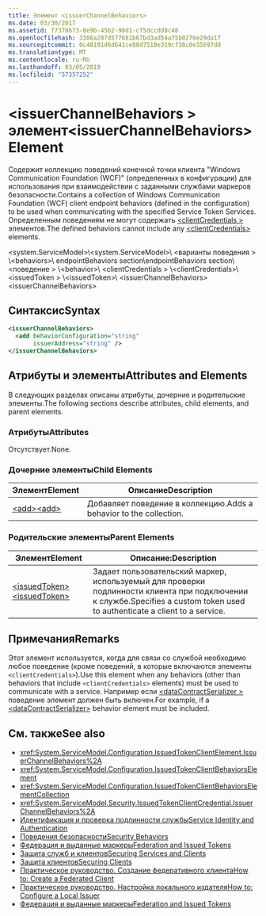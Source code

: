 ```yaml
---
title: Элемент <issuerChannelBehaviors>
ms.date: 03/30/2017
ms.assetid: f7378673-8e9b-45b2-98d1-cf5dccdd8c40
ms.openlocfilehash: 3386a287d577681b67bd3ad54a75b0276e29da1f
ms.sourcegitcommit: 0c48191d6d641ce88d7510e319cf38c0e35697d0
ms.translationtype: MT
ms.contentlocale: ru-RU
ms.lasthandoff: 03/05/2019
ms.locfileid: "57357252"
---
```

# <a name="issuerchannelbehaviors-element"></a><span data-ttu-id="4fb4a-102">\<issuerChannelBehaviors > элемент</span><span class="sxs-lookup"><span data-stu-id="4fb4a-102">\<issuerChannelBehaviors> Element</span></span>

<span data-ttu-id="4fb4a-103">Содержит коллекцию поведений конечной точки клиента "Windows Communication Foundation (WCF)" (определенных в конфигурации) для использования при взаимодействии с заданными службами маркеров безопасности.</span><span class="sxs-lookup"><span data-stu-id="4fb4a-103">Contains a collection of Windows Communication Foundation (WCF) client endpoint behaviors (defined in the configuration) to be used when communicating with the specified Service Token Services.</span></span> <span data-ttu-id="4fb4a-104">Определенным поведениям не могут содержать [ \<clientCredentials >](../../../../../docs/framework/configure-apps/file-schema/wcf/clientcredentials.md) элементов.</span><span class="sxs-lookup"><span data-stu-id="4fb4a-104">The defined behaviors cannot include any [\<clientCredentials>](../../../../../docs/framework/configure-apps/file-schema/wcf/clientcredentials.md) elements.</span></span>

<span data-ttu-id="4fb4a-105">\<system.ServiceModel>\\</span><span class="sxs-lookup"><span data-stu-id="4fb4a-105">\<system.ServiceModel>\\</span></span>
<span data-ttu-id="4fb4a-106">\<варианты поведения > \\</span><span class="sxs-lookup"><span data-stu-id="4fb4a-106">\<behaviors>\\</span></span>
<span data-ttu-id="4fb4a-107">endpointBehaviors section\\</span><span class="sxs-lookup"><span data-stu-id="4fb4a-107">endpointBehaviors section\\</span></span>
<span data-ttu-id="4fb4a-108">\<поведение > \\</span><span class="sxs-lookup"><span data-stu-id="4fb4a-108">\<behavior>\\</span></span>
<span data-ttu-id="4fb4a-109">\<clientCredentials > \\</span><span class="sxs-lookup"><span data-stu-id="4fb4a-109">\<clientCredentials>\\</span></span>
<span data-ttu-id="4fb4a-110">\<issuedToken > \\</span><span class="sxs-lookup"><span data-stu-id="4fb4a-110">\<issuedToken>\\</span></span>
<span data-ttu-id="4fb4a-111">\<issuerChannelBehaviors></span><span class="sxs-lookup"><span data-stu-id="4fb4a-111">\<issuerChannelBehaviors></span></span>

## <a name="syntax"></a><span data-ttu-id="4fb4a-112">Синтаксис</span><span class="sxs-lookup"><span data-stu-id="4fb4a-112">Syntax</span></span>

```xml
<issuerChannelBehaviors>
  <add behaviorConfiguration="string"
       issuerAddress="string" />
</issuerChannelBehaviors>
```

## <a name="attributes-and-elements"></a><span data-ttu-id="4fb4a-113">Атрибуты и элементы</span><span class="sxs-lookup"><span data-stu-id="4fb4a-113">Attributes and Elements</span></span>

<span data-ttu-id="4fb4a-114">В следующих разделах описаны атрибуты, дочерние и родительские элементы.</span><span class="sxs-lookup"><span data-stu-id="4fb4a-114">The following sections describe attributes, child elements, and parent elements.</span></span>

### <a name="attributes"></a><span data-ttu-id="4fb4a-115">Атрибуты</span><span class="sxs-lookup"><span data-stu-id="4fb4a-115">Attributes</span></span>

<span data-ttu-id="4fb4a-116">Отсутствует.</span><span class="sxs-lookup"><span data-stu-id="4fb4a-116">None.</span></span>

### <a name="child-elements"></a><span data-ttu-id="4fb4a-117">Дочерние элементы</span><span class="sxs-lookup"><span data-stu-id="4fb4a-117">Child Elements</span></span>

|<span data-ttu-id="4fb4a-118">Элемент</span><span class="sxs-lookup"><span data-stu-id="4fb4a-118">Element</span></span>|<span data-ttu-id="4fb4a-119">Описание</span><span class="sxs-lookup"><span data-stu-id="4fb4a-119">Description</span></span>|
|-------------|-----------------|
|[<span data-ttu-id="4fb4a-120">\<add></span><span class="sxs-lookup"><span data-stu-id="4fb4a-120">\<add></span></span>](../../../../../docs/framework/configure-apps/file-schema/wcf/add-of-issuerchannelbehaviors.md)|<span data-ttu-id="4fb4a-121">Добавляет поведение в коллекцию.</span><span class="sxs-lookup"><span data-stu-id="4fb4a-121">Adds a behavior to the collection.</span></span>|

### <a name="parent-elements"></a><span data-ttu-id="4fb4a-122">Родительские элементы</span><span class="sxs-lookup"><span data-stu-id="4fb4a-122">Parent Elements</span></span>

|<span data-ttu-id="4fb4a-123">Элемент</span><span class="sxs-lookup"><span data-stu-id="4fb4a-123">Element</span></span>|<span data-ttu-id="4fb4a-124">Описание:</span><span class="sxs-lookup"><span data-stu-id="4fb4a-124">Description</span></span>|
|-------------|-----------------|
|[<span data-ttu-id="4fb4a-125">\<issuedToken></span><span class="sxs-lookup"><span data-stu-id="4fb4a-125">\<issuedToken></span></span>](../../../../../docs/framework/configure-apps/file-schema/wcf/issuedtoken.md)|<span data-ttu-id="4fb4a-126">Задает пользовательский маркер, используемый для проверки подлинности клиента при подключении к службе.</span><span class="sxs-lookup"><span data-stu-id="4fb4a-126">Specifies a custom token used to authenticate a client to a service.</span></span>|

## <a name="remarks"></a><span data-ttu-id="4fb4a-127">Примечания</span><span class="sxs-lookup"><span data-stu-id="4fb4a-127">Remarks</span></span>

<span data-ttu-id="4fb4a-128">Этот элемент используется, когда для связи со службой необходимо любое поведение (кроме поведений, в которые включаются элементы `<clientCredentials>`).</span><span class="sxs-lookup"><span data-stu-id="4fb4a-128">Use this element when any behaviors (other than behaviors that include `<clientCredentials>` elements) must be used to communicate with a service.</span></span> <span data-ttu-id="4fb4a-129">Например если [ \<dataContractSerializer >](../../../../../docs/framework/configure-apps/file-schema/wcf/datacontractserializer-element.md) поведение элемент должен быть включен.</span><span class="sxs-lookup"><span data-stu-id="4fb4a-129">For example, if a [\<dataContractSerializer>](../../../../../docs/framework/configure-apps/file-schema/wcf/datacontractserializer-element.md) behavior element must be included.</span></span>

## <a name="see-also"></a><span data-ttu-id="4fb4a-130">См. также</span><span class="sxs-lookup"><span data-stu-id="4fb4a-130">See also</span></span>

- <xref:System.ServiceModel.Configuration.IssuedTokenClientElement.IssuerChannelBehaviors%2A>
- <xref:System.ServiceModel.Configuration.IssuedTokenClientBehaviorsElement>
- <xref:System.ServiceModel.Configuration.IssuedTokenClientBehaviorsElementCollection>
- <xref:System.ServiceModel.Security.IssuedTokenClientCredential.IssuerChannelBehaviors%2A>
- [<span data-ttu-id="4fb4a-131">Идентификация и проверка подлинности службы</span><span class="sxs-lookup"><span data-stu-id="4fb4a-131">Service Identity and Authentication</span></span>](../../../../../docs/framework/wcf/feature-details/service-identity-and-authentication.md)
- [<span data-ttu-id="4fb4a-132">Поведения безопасности</span><span class="sxs-lookup"><span data-stu-id="4fb4a-132">Security Behaviors</span></span>](../../../../../docs/framework/wcf/feature-details/security-behaviors-in-wcf.md)
- [<span data-ttu-id="4fb4a-133">Федерация и выданные маркеры</span><span class="sxs-lookup"><span data-stu-id="4fb4a-133">Federation and Issued Tokens</span></span>](../../../../../docs/framework/wcf/feature-details/federation-and-issued-tokens.md)
- [<span data-ttu-id="4fb4a-134">Защита служб и клиентов</span><span class="sxs-lookup"><span data-stu-id="4fb4a-134">Securing Services and Clients</span></span>](../../../../../docs/framework/wcf/feature-details/securing-services-and-clients.md)
- [<span data-ttu-id="4fb4a-135">Защита клиентов</span><span class="sxs-lookup"><span data-stu-id="4fb4a-135">Securing Clients</span></span>](../../../../../docs/framework/wcf/securing-clients.md)
- [<span data-ttu-id="4fb4a-136">Практическое руководство. Создание федеративного клиента</span><span class="sxs-lookup"><span data-stu-id="4fb4a-136">How to: Create a Federated Client</span></span>](../../../../../docs/framework/wcf/feature-details/how-to-create-a-federated-client.md)
- [<span data-ttu-id="4fb4a-137">Практическое руководство. Настройка локального издателя</span><span class="sxs-lookup"><span data-stu-id="4fb4a-137">How to: Configure a Local Issuer</span></span>](../../../../../docs/framework/wcf/feature-details/how-to-configure-a-local-issuer.md)
- [<span data-ttu-id="4fb4a-138">Федерация и выданные маркеры</span><span class="sxs-lookup"><span data-stu-id="4fb4a-138">Federation and Issued Tokens</span></span>](../../../../../docs/framework/wcf/feature-details/federation-and-issued-tokens.md)
